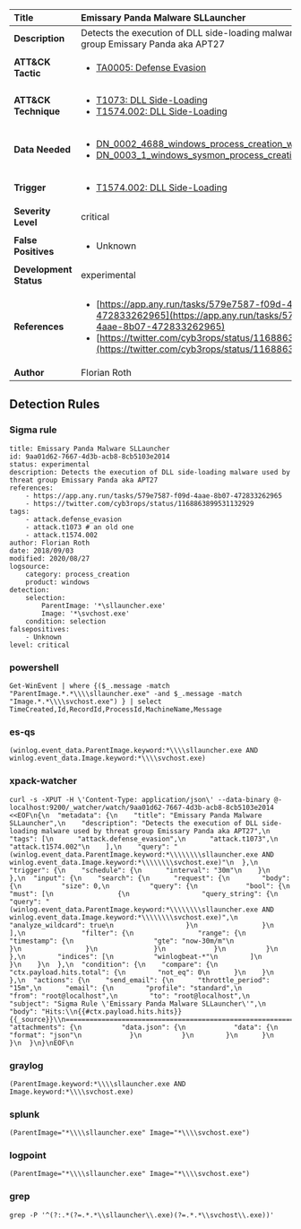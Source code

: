 | Title                    | Emissary Panda Malware SLLauncher       |
|:-------------------------|:------------------|
| **Description**          | Detects the execution of DLL side-loading malware used by threat group Emissary Panda aka APT27 |
| **ATT&amp;CK Tactic**    |  <ul><li>[TA0005: Defense Evasion](https://attack.mitre.org/tactics/TA0005)</li></ul>  |
| **ATT&amp;CK Technique** | <ul><li>[T1073: DLL Side-Loading](https://attack.mitre.org/techniques/T1073)</li><li>[T1574.002: DLL Side-Loading](https://attack.mitre.org/techniques/T1574/002)</li></ul>  |
| **Data Needed**          | <ul><li>[DN_0002_4688_windows_process_creation_with_commandline](../Data_Needed/DN_0002_4688_windows_process_creation_with_commandline.md)</li><li>[DN_0003_1_windows_sysmon_process_creation](../Data_Needed/DN_0003_1_windows_sysmon_process_creation.md)</li></ul>  |
| **Trigger**              | <ul><li>[T1574.002: DLL Side-Loading](../Triggers/T1574.002.md)</li></ul>  |
| **Severity Level**       | critical |
| **False Positives**      | <ul><li>Unknown</li></ul>  |
| **Development Status**   | experimental |
| **References**           | <ul><li>[https://app.any.run/tasks/579e7587-f09d-4aae-8b07-472833262965](https://app.any.run/tasks/579e7587-f09d-4aae-8b07-472833262965)</li><li>[https://twitter.com/cyb3rops/status/1168863899531132929](https://twitter.com/cyb3rops/status/1168863899531132929)</li></ul>  |
| **Author**               | Florian Roth |


## Detection Rules

### Sigma rule

```
title: Emissary Panda Malware SLLauncher
id: 9aa01d62-7667-4d3b-acb8-8cb5103e2014
status: experimental
description: Detects the execution of DLL side-loading malware used by threat group Emissary Panda aka APT27
references:
    - https://app.any.run/tasks/579e7587-f09d-4aae-8b07-472833262965
    - https://twitter.com/cyb3rops/status/1168863899531132929
tags:
    - attack.defense_evasion
    - attack.t1073 # an old one
    - attack.t1574.002
author: Florian Roth
date: 2018/09/03
modified: 2020/08/27
logsource:
    category: process_creation
    product: windows
detection:
    selection:
        ParentImage: '*\sllauncher.exe'
        Image: '*\svchost.exe'
    condition: selection
falsepositives:
    - Unknown
level: critical

```





### powershell
    
```
Get-WinEvent | where {($_.message -match "ParentImage.*.*\\\\sllauncher.exe" -and $_.message -match "Image.*.*\\\\svchost.exe") } | select TimeCreated,Id,RecordId,ProcessId,MachineName,Message
```


### es-qs
    
```
(winlog.event_data.ParentImage.keyword:*\\\\sllauncher.exe AND winlog.event_data.Image.keyword:*\\\\svchost.exe)
```


### xpack-watcher
    
```
curl -s -XPUT -H \'Content-Type: application/json\' --data-binary @- localhost:9200/_watcher/watch/9aa01d62-7667-4d3b-acb8-8cb5103e2014 <<EOF\n{\n  "metadata": {\n    "title": "Emissary Panda Malware SLLauncher",\n    "description": "Detects the execution of DLL side-loading malware used by threat group Emissary Panda aka APT27",\n    "tags": [\n      "attack.defense_evasion",\n      "attack.t1073",\n      "attack.t1574.002"\n    ],\n    "query": "(winlog.event_data.ParentImage.keyword:*\\\\\\\\sllauncher.exe AND winlog.event_data.Image.keyword:*\\\\\\\\svchost.exe)"\n  },\n  "trigger": {\n    "schedule": {\n      "interval": "30m"\n    }\n  },\n  "input": {\n    "search": {\n      "request": {\n        "body": {\n          "size": 0,\n          "query": {\n            "bool": {\n              "must": [\n                {\n                  "query_string": {\n                    "query": "(winlog.event_data.ParentImage.keyword:*\\\\\\\\sllauncher.exe AND winlog.event_data.Image.keyword:*\\\\\\\\svchost.exe)",\n                    "analyze_wildcard": true\n                  }\n                }\n              ],\n              "filter": {\n                "range": {\n                  "timestamp": {\n                    "gte": "now-30m/m"\n                  }\n                }\n              }\n            }\n          }\n        },\n        "indices": [\n          "winlogbeat-*"\n        ]\n      }\n    }\n  },\n  "condition": {\n    "compare": {\n      "ctx.payload.hits.total": {\n        "not_eq": 0\n      }\n    }\n  },\n  "actions": {\n    "send_email": {\n      "throttle_period": "15m",\n      "email": {\n        "profile": "standard",\n        "from": "root@localhost",\n        "to": "root@localhost",\n        "subject": "Sigma Rule \'Emissary Panda Malware SLLauncher\'",\n        "body": "Hits:\\n{{#ctx.payload.hits.hits}}{{_source}}\\n================================================================================\\n{{/ctx.payload.hits.hits}}",\n        "attachments": {\n          "data.json": {\n            "data": {\n              "format": "json"\n            }\n          }\n        }\n      }\n    }\n  }\n}\nEOF\n
```


### graylog
    
```
(ParentImage.keyword:*\\\\sllauncher.exe AND Image.keyword:*\\\\svchost.exe)
```


### splunk
    
```
(ParentImage="*\\\\sllauncher.exe" Image="*\\\\svchost.exe")
```


### logpoint
    
```
(ParentImage="*\\\\sllauncher.exe" Image="*\\\\svchost.exe")
```


### grep
    
```
grep -P '^(?:.*(?=.*.*\\sllauncher\\.exe)(?=.*.*\\svchost\\.exe))'
```



